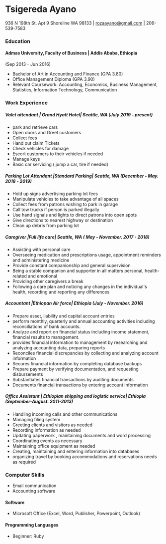 
# Tsigereda Ayano
936 N 198th St. Apt 9 Shoreline WA 98133  | rozaayano@gmail.com  | 206-539-7583
### Education
#### Admas University, Faculty of Business | Addis Ababa, Ethiopia
(Sep 2013 - Jun 2016)
* Bachelor of Art in Accounting and Finance (GPA 3.80)
* Office Management Diploma (GPA 3.90)
* Relevant Coursework: Accounting, Economics, Business Management, Statistics, Information Technology, Communication
### Work Experience
##### Valet attendant | Grand Hyatt Hotel| Seattle, WA (July 2019 - present) 
* park and retrieve cars 
* Open doors and Greet customers 
* Collect fees 
* Hand out claim Tickets 
* Check vehicles for damage 
* Escort customers to their vehicles if needed 
* Manage keys 
* Basic car servicing ( jump a car, tire if needed) 
##### Parking Lot Attendant |Standard Parking| Seattle, WA (December - May. 2018 - 2019)
* Hold up signs advertising parking lot fees 
* Manipulate vehicles to take advantage of all spaces 
* Collect fees from patrons wishing to park in garage
* Call tow trucks if person is parked illegally
* Use hand signals and lights to direct patrons into open spots 
* Give directions to nearest highway or destination
* Clean up debris from parking lot 
##### Caregiver |Full life care| Seattle, WA ( May - November. 2017 - 2018) 
* Assisting with personal care 
* Overseeing medication and prescriptions usage, appointment reminders and administering medicine
* Provide constant companionship and general supervision 
* Being a stable companion and supporter in all matters personal, health-related and emotional 
* Providing other caregivers a break 
* Following a care plan and noticing any changes in the individual's health, recording and reporting any differences
 ##### Accountant |Ethiopan Air force| Ethiopia (July - November. 2016)
* Prepare asset, liability and capital account entries 
* perform monthly, quarterly and annual accounting activities including reconciliations of bank accounts.
* Analyze and report on financial status including income statement, financial results to management. 
* provides financial information to management by researching and analyzing accounting data, preparing reports 
* Reconciles financial discrepancies by collecting and analyzing account information 
* Secures financial information by completing database backups 
* Prepare payment by verifying documentation, and requesting disbursements 
* Substantiates financial transactions by auditing documents 
* Documents financial transactions by entering account information 
 ##### Office Assistant | Ethiopian shipping and logistic service| Ethiopia (September-August. 2011-2013)
 * Handling incoming calls and other communications 
 * Managing filing system
 * Greeting clients and visitors as needed
 * Recording information as needed
 * Updating paperwork , maintaining documents and word processing 
 * Coordinating events as necessary 
 * Maintaining office equipment as needed 
 * Creating, maintaining and entering information into databases 
 * organizing travel by booking accommodations and reservations needs as required 

### Computer Skills
* Email communication 
* Accounting software 
#### Software
* Microsoft Office (Excel, Word, Publisher, Powerpoint, Outlook)
#### Programming Languages
* Beginner: Ruby


